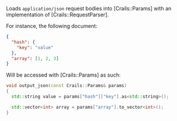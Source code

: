 Loads `application/json` request bodies into [Crails::Params] with an implementation of [Crails::RequestParser].

For instance, the following document:

```json
{
  "hash": {
    "key": "value"
  },
  "array": [1, 2, 3]
}
```

Will be accessed with [Crails::Params] as such:

```c++
void output_json(const Crails::Params& params)
{
  std::string value = params["hash"]["key"].as<std::string>();

  std::vector<int> array = params["array"].to_vector<int>();
}
```
